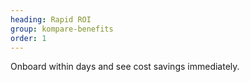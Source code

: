 ```yaml
---
heading: Rapid ROI
group: kompare-benefits
order: 1
---
```


Onboard within days and see cost savings immediately.
